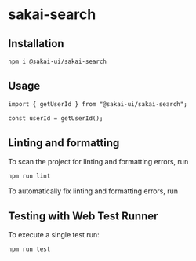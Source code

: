 # sakai-search

## Installation

```bash
npm i @sakai-ui/sakai-search
```

## Usage

```html
import { getUserId } from "@sakai-ui/sakai-search";

const userId = getUserId();
```

## Linting and formatting

To scan the project for linting and formatting errors, run

```bash
npm run lint
```

To automatically fix linting and formatting errors, run

## Testing with Web Test Runner

To execute a single test run:

```bash
npm run test
```
